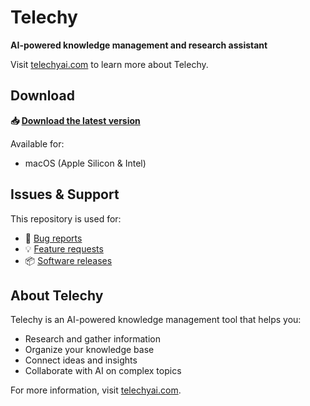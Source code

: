 # Telechy

**AI-powered knowledge management and research assistant**

Visit [telechyai.com](https://telechyai.com) to learn more about Telechy.

## Download

**📥 [Download the latest version](https://github.com/TelechyAI/telechy/releases/latest)**

Available for:

- macOS (Apple Silicon & Intel)

## Issues & Support

This repository is used for:

- 🐛 [Bug reports](https://github.com/TelechyAI/telechy/issues/new?template=bug_report.md)
- 💡 [Feature requests](https://github.com/TelechyAI/telechy/issues/new?template=feature_request.md)
- 📦 [Software releases](https://github.com/TelechyAI/telechy/releases)

## About Telechy

Telechy is an AI-powered knowledge management tool that helps you:

- Research and gather information
- Organize your knowledge base
- Connect ideas and insights
- Collaborate with AI on complex topics

For more information, visit [telechyai.com](https://telechyai.com).
